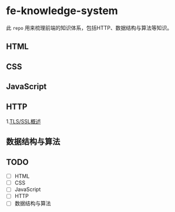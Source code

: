 # fe-knowledge-system
此 `repo` 用来梳理前端的知识体系，包括HTTP、数据结构与算法等知识。

## HTML

## CSS

## JavaScript

## HTTP

1.[TLS/SSL概述](./HTTP/tsl-protocol-intro.md)

## 数据结构与算法

## TODO
- [ ] HTML
- [ ] CSS
- [ ] JavaScript
- [ ] HTTP
- [ ] 数据结构与算法
